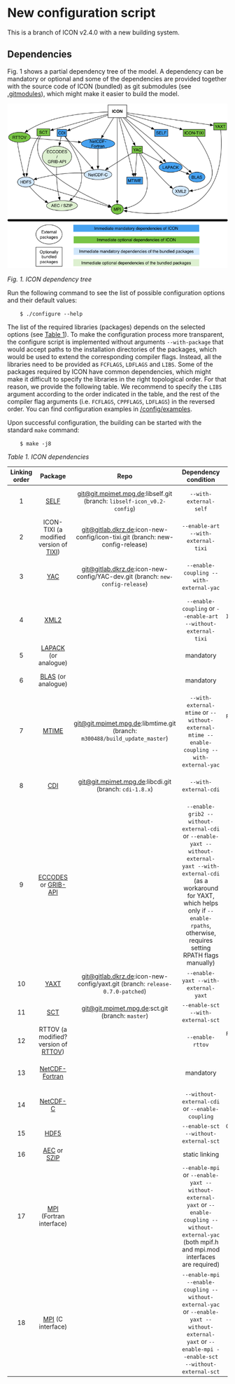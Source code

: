 # New configuration script

This is a branch of ICON v2.4.0 with a new building system.

## Dependencies
Fig. 1 shows a partial dependency tree of the model. A dependency can be
mandatory or optional and some of the dependencies are provided together
with the source code of ICON (bundled) as git submodules (see
[.gitmodules](/.gitmodules)), which might make it easier to build the model.

<a name="icon-depgraph"/>![ICON dependency tree](/doc/config/icon-config-doc-depgraph.png)

*Fig. 1. ICON dependency tree*</a>

Run the following command to see the list of possible configuration options and
their default values:
```console
    $ ./configure --help
```

The list of the required libraries (packages) depends on the selected options
(see [Table 1](#icon-deptable)). To make the configuration process more
transparent, the configure script is implemented without arguments
`--with-package` that would accept paths to the installation directories of the
packages, which would be used to extend the corresponding compiler flags.
Instead, all the libraries need to be provided as `FCFLAGS`, `LDFLAGS` and
`LIBS`. Some of the packages required by ICON have common dependencies, which
might make it difficult to specify the libraries in the right topological
order. For that reason, we provide the following table. We recommend to specify
the `LIBS` argument according to the order indicated in the table, and the rest
of the compiler flag arguments (i.e. `FCFLAGS`, `CPPFLAGS`, `LDFLAGS`) in the
reversed order. You can find configuration examples in
[/config/examples](/config/examples).

Upon successful configuration, the building can be started with the standard
`make` command:
```console
    $ make -j8
```

<a name="icon-deptable">*Table 1. ICON dependencies*</a>

| Linking order | Package | Repo | Dependency condition | Required flags |
| :---: | :---: | :---: | :---: | :---: |
|  1 | [SELF](https://code.mpimet.mpg.de/projects/self-standard-extendible-library-for-fortran) | git@git.mpimet.mpg.de:libself.git (branch: `libself-icon_v0.2-config`) | `--with-external-self` | `FCFLAGS='-I/path/to/libself/include' LDFLAGS='-L/path/to/libself/lib' LIBS='-lself'` |
|  2 | ICON-TIXI (a modified version of [TIXI](https://github.com/DLR-SC/tixi)) | git@gitlab.dkrz.de:icon-new-config/icon-tixi.git (branch: new-config-release) | `--enable-art --with-external-tixi` | `FCFLAGS='-I/path/to/tixi/include' LDFLAGS='-L/path/to/tixi/lib' LIBS='-licon_tixi'` |
|  3 | [YAC](https://doc.redmine.dkrz.de/YAC/html/) | git@gitlab.dkrz.de:icon-new-config/YAC-dev.git (branch: `new-config-release`) | `--enable-coupling --with-external-yac` | `FCFLAGS='-I/path/to/yac/include' LDFLAGS='-L/path/to/yac/lib -L/path/to/libxml2/lib -L/path/to/netcdf/lib' LIBS='-lyac -lxml2 -lnetcdf'` |
|  4 | [XML2](http://www.xmlsoft.org/) | | `--enable-coupling` or `--enable-art --without-external-tixi` | `CPPFLAGS='-I/path/to/libxml2/include/libxml2' LDFLAGS='-L/path/to/libxml2/lib' LIBS='-lxml2'` |
|  5 | [LAPACK](http://www.netlib.org/lapack/) (or analogue) | | mandatory | `LDFLAGS='-L/path/to/lapack/lib' LIBS='-llapack'` (depends on the implementation) |
|  6 | [BLAS](http://www.netlib.org/blas/) (or analogue) | | mandatory | `LDFLAGS='-L/path/to/blas/lib' LIBS='-lblas'` (depends on the implementation) |
|  7 | [MTIME](https://code.mpimet.mpg.de/projects/mtime) | git@git.mpimet.mpg.de:libmtime.git (branch: `m300488/build_update_master`) | `--with-external-mtime` or `--without-external-mtime --enable-coupling --with-external-yac` | `FCFLAGS='-I/path/to/mtime/include' CPPFLAGS='-I/path/to/mtime/include' LDFLAGS='-L/path/to/mtime/lib' LIBS='-lmtime'` |
|  8 | [CDI](https://code.mpimet.mpg.de/projects/cdi/) | git@git.mpimet.mpg.de:libcdi.git (branch: `cdi-1.8.x`) | `--with-external-cdi` | `FCFLAGS='-I/path/to/libcdi/include' LDFLAGS='-L/path/to/libcdi/lib' LIBS='-lcdi_f2003 -lcdi'` |
|  9 | [ECCODES](https://confluence.ecmwf.int/display/ECC) or [GRIB-API](https://confluence.ecmwf.int/display/GRIB/Home) | | `--enable-grib2 --without-external-cdi` or `--enable-yaxt --without-external-yaxt --with-external-cdi` (as a workaround for YAXT, which helps only if `--enable-rpaths`, otherwise, requires setting RPATH flags manually) | `CPPFLAGS='-I/path/to/eccodes/include' LDFLAGS='-L/path/to/eccodes/lib' LIBS='-leccodes'` (or `LIBS='-lgrib_api'`) |
| 10 | [YAXT](https://www.dkrz.de/redmine/projects/yaxt/wiki) | git@gitlab.dkrz.de:icon-new-config/yaxt.git (branch: `release-0.7.0-patched`) | `--enable-yaxt --with-external-yaxt` | `FCFLAGS='-I/path/to/yaxt/include' LDFLAGS='-L/path/to/yaxt/lib' LIBS='-lyaxt'` |
| 11 | [SCT](https://code.mpimet.mpg.de/projects/performance-monitoring/wiki/Access_of_stored_performance_data) | git@git.mpimet.mpg.de:sct.git (branch: `master`) | `--enable-sct --with-external-sct` | `FCFLAGS='-I/path/to/sct/include' LDFLAGS='-L/path/to/sct/lib' LIBS='-lsct'` |
| 12 | RTTOV (a modified? version of [RTTOV](https://www.nwpsaf.eu/site/software/rttov/)) | | `--enable-rttov` | `FCFLAGS='-I/path/to/rttov/include' LDFLAGS='-L/path/to/rttov/lib' LIBS='-lradiance -lrttov10.2'` |
| 13 | [NetCDF-Fortran](https://www.unidata.ucar.edu/software/netcdf/docs-fortran/) | | mandatory | `FCFLAGS='-I/path/to/netcdf-fortran/include' LDFLAGS='-L/path/to/netcdf-fortran/lib' LIBS='-lnetcdff'` |
| 14 | [NetCDF-C](https://www.unidata.ucar.edu/software/netcdf/docs/) | | `--without-external-cdi` or `--enable-coupling` | `CPPFLAGS='-I/path/to/netcdf/include' LDFLAGS='-L/path/to/netcdf/lib' LIBS='-lnetcdf'` |
| 15 | [HDF5](https://support.hdfgroup.org/HDF5/) | | `--enable-sct --without-external-sct` | `CPPFLAGS='-I/path/to/hdf5/include' LDFLAGS='-L/path/to/hdf5/lib' LIBS='-lhdf5'` |
| 16 | [AEC](https://gitlab.dkrz.de/k202009/libaec) or [SZIP](https://support.hdfgroup.org/doc_resource/SZIP/) | | static linking | `LDFLAGS='-L/path/to/aec/lib' LIBS='-laec'` (or `LIBS='-lsz'`) |
| 17 | [MPI](https://www.mpi-forum.org/) (Fortran interface) | | `--enable-mpi` or `--enable-yaxt --without-external-yaxt` or `--enable-coupling --without-external-yac` (both mpif.h and mpi.mod interfaces are required) | `FC='/path/to/mpi/bin/mpif90'` or `FCFLAGS='-I/path/to/mpi/include' LDFLAGS='-L/path/to/mpi/lib' LIBS='-lmpifort -lmpi'` (depends on the implementation) |
| 18 | [MPI](https://www.mpi-forum.org/) (C interface) | | `--enable-mpi --enable-coupling --without-external-yac` or `--enable-yaxt --without-external-yaxt` or `--enable-mpi --enable-sct --without-external-sct` | `CC=/path/to/mpi/bin/mpicc` or `CPPFLAGS=-I/path/to/mpi/include LDFLAGS='-L/path/to/mpi/lib' LIBS='-lmpi'` (depends on the implementation) |


